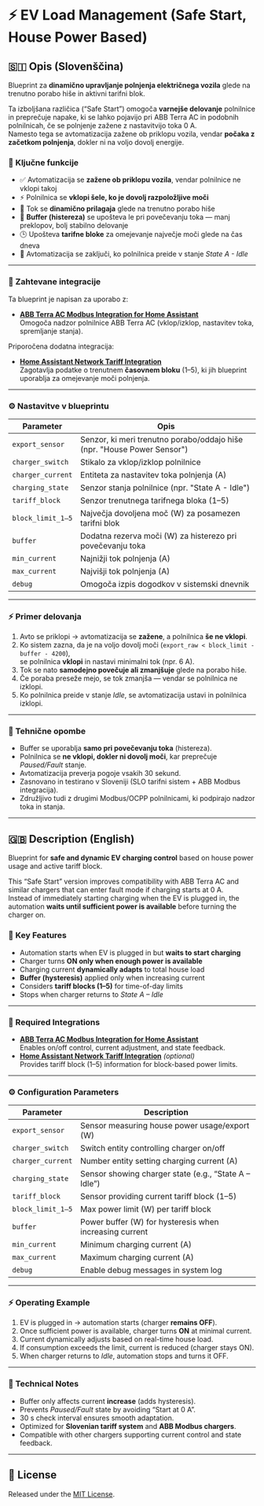 # ⚡ EV Load Management (Safe Start, House Power Based)

## 🇸🇮 Opis (Slovenščina)

Blueprint za **dinamično upravljanje polnjenja električnega vozila** glede na trenutno porabo hiše in aktivni tarifni blok.

Ta izboljšana različica (“Safe Start”) omogoča **varnejše delovanje** polnilnice in preprečuje napake, ki se lahko pojavijo pri ABB Terra AC in podobnih polnilnicah, če se polnjenje zažene z nastavitvijo toka 0 A.  
Namesto tega se avtomatizacija zažene ob priklopu vozila, vendar **počaka z začetkom polnjenja**, dokler ni na voljo dovolj energije.

### 🔋 Ključne funkcije
- ✅ Avtomatizacija se **zažene ob priklopu vozila**, vendar polnilnice ne vklopi takoj  
- ⚡ Polnilnica se **vklopi šele, ko je dovolj razpoložljive moči**  
- 🔁 Tok se **dinamično prilagaja** glede na trenutno porabo hiše  
- 🧠 **Buffer (histereza)** se upošteva le pri povečevanju toka — manj preklopov, bolj stabilno delovanje  
- 🕒 Upošteva **tarifne bloke** za omejevanje največje moči glede na čas dneva  
- 📴 Avtomatizacija se zaključi, ko polnilnica preide v stanje *State A - Idle*

---

### 🧩 Zahtevane integracije

Ta blueprint je napisan za uporabo z:
- [**ABB Terra AC Modbus Integration for Home Assistant**](https://github.com/JernejHren/ABB-Terra-AC)  
  Omogoča nadzor polnilnice ABB Terra AC (vklop/izklop, nastavitev toka, spremljanje stanja).

Priporočena dodatna integracija:
- [**Home Assistant Network Tariff Integration**](https://github.com/frlequ/home-assistant-network-tariff)  
  Zagotavlja podatke o trenutnem **časovnem bloku** (1–5), ki jih blueprint uporablja za omejevanje moči polnjenja.

---

### ⚙️ Nastavitve v blueprintu

| Parameter | Opis |
|------------|------|
| `export_sensor` | Senzor, ki meri trenutno porabo/oddajo hiše (npr. "House Power Sensor") |
| `charger_switch` | Stikalo za vklop/izklop polnilnice |
| `charger_current` | Entiteta za nastavitev toka polnjenja (A) |
| `charging_state` | Senzor stanja polnilnice (npr. "State A - Idle") |
| `tariff_block` | Senzor trenutnega tarifnega bloka (1–5) |
| `block_limit_1–5` | Največja dovoljena moč (W) za posamezen tarifni blok |
| `buffer` | Dodatna rezerva moči (W) za histerezo pri povečevanju toka |
| `min_current` | Najnižji tok polnjenja (A) |
| `max_current` | Najvišji tok polnjenja (A) |
| `debug` | Omogoča izpis dogodkov v sistemski dnevnik |

---

### ⚡ Primer delovanja
1. Avto se priklopi → avtomatizacija se **zažene**, a polnilnica **še ne vklopi**.  
2. Ko sistem zazna, da je na voljo dovolj moči (`export_raw < block_limit - buffer - 4200`),  
   se polnilnica **vklopi** in nastavi minimalni tok (npr. 6 A).  
3. Tok se nato **samodejno povečuje ali zmanjšuje** glede na porabo hiše.  
4. Če poraba preseže mejo, se tok zmanjša — vendar se polnilnica ne izklopi.  
5. Ko polnilnica preide v stanje *Idle*, se avtomatizacija ustavi in polnilnica izklopi.

---

### 🧠 Tehnične opombe
- Buffer se uporablja **samo pri povečevanju toka** (histereza).  
- Polnilnica se **ne vklopi, dokler ni dovolj moči**, kar preprečuje *Paused/Fault* stanje.  
- Avtomatizacija preverja pogoje vsakih 30 sekund.  
- Zasnovano in testirano v Sloveniji (SLO tarifni sistem + ABB Modbus integracija).  
- Združljivo tudi z drugimi Modbus/OCPP polnilnicami, ki podpirajo nadzor toka in stanja.

---

## 🇬🇧 Description (English)

Blueprint for **safe and dynamic EV charging control** based on house power usage and active tariff block.

This “Safe Start” version improves compatibility with ABB Terra AC and similar chargers that can enter fault mode if charging starts at 0 A.  
Instead of immediately starting charging when the EV is plugged in, the automation **waits until sufficient power is available** before turning the charger on.

### 🔋 Key Features
- Automation starts when EV is plugged in but **waits to start charging**
- Charger turns **ON only when enough power is available**
- Charging current **dynamically adapts** to total house load
- **Buffer (hysteresis)** applied only when increasing current
- Considers **tariff blocks (1–5)** for time-of-day limits
- Stops when charger returns to *State A – Idle*

---

### 🧩 Required Integrations
- [**ABB Terra AC Modbus Integration for Home Assistant**](https://github.com/JernejHren/ABB-Terra-AC)  
  Enables on/off control, current adjustment, and state feedback.  
- [**Home Assistant Network Tariff Integration**](https://github.com/frlequ/home-assistant-network-tariff) *(optional)*  
  Provides tariff block (1–5) information for block-based power limits.

---

### ⚙️ Configuration Parameters

| Parameter | Description |
|------------|-------------|
| `export_sensor` | Sensor measuring house power usage/export (W) |
| `charger_switch` | Switch entity controlling charger on/off |
| `charger_current` | Number entity setting charging current (A) |
| `charging_state` | Sensor showing charger state (e.g., “State A – Idle”) |
| `tariff_block` | Sensor providing current tariff block (1–5) |
| `block_limit_1–5` | Max power limit (W) per tariff block |
| `buffer` | Power buffer (W) for hysteresis when increasing current |
| `min_current` | Minimum charging current (A) |
| `max_current` | Maximum charging current (A) |
| `debug` | Enable debug messages in system log |

---

### ⚡ Operating Example
1. EV is plugged in → automation starts (charger **remains OFF**).  
2. Once sufficient power is available, charger turns **ON** at minimal current.  
3. Current dynamically adjusts based on real-time house load.  
4. If consumption exceeds the limit, current is reduced (charger stays ON).  
5. When charger returns to *Idle*, automation stops and turns it OFF.

---

### 🧠 Technical Notes
- Buffer only affects current **increase** (adds hysteresis).  
- Prevents *Paused/Fault* state by avoiding “Start at 0 A”.  
- 30 s check interval ensures smooth adaptation.  
- Optimized for **Slovenian tariff system** and **ABB Modbus chargers**.  
- Compatible with other chargers supporting current control and state feedback.

---

## 🧾 License
Released under the [MIT License](https://opensource.org/licenses/MIT).
